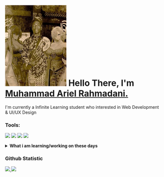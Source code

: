 
<h1 align="left">
    <img src="https://github.com/arielrahmadani/arielrahmadani/blob/main/speed%20jogja.jpg" width="200px"> Hello There, I'm <a href="https://github.com/arielrahmadani">Muhammad Ariel Rahmadani.</a> 
<h align="right">

</h1>
I'm currently a Infinite Learning student who interested in Web Development & UI/UX Design

### Tools:
<p>
    <img src="https://img.shields.io/badge/OS-Windows-blue?&logo=windows" />
    <img src="https://img.shields.io/badge/Code-javascript-ob?&logo=javascript" />
    <img src="https://img.shields.io/badge/Figma Studio-blue?&logo=Figma" />
    <img src="https://img.shields.io/badge/Text%20Editor-Visual%20Studio%20Code-blue?&logo=visual%20studio%20code&logoColor=blue" />
    </p>
<details>
 <summary><strong>What i am learning/working on these days</strong></summary>
    - 🔭 I’m currently a student in Infinite Learning batch 7 </br>
    - 🌱 I’m currently learning Web Development & UI/UX Design </br>
    - 👯 I’m looking to collaborate on Website Development & Design. </br>
    - 📫 How to reach me: <a href="mailto:arielmocker@gmail.com">Email me!</a>  </br>
    - ⚡ Fun fact: I love Anime, Webtoon and so on!! </br>
</details>


### Github Statistic
<p align="left">
<a href="https://github.com/arielrahmadani">
  <img height="180em" src="https://github-readme-stats-eight-theta.vercel.app/api?username=arielrahmadani&show_icons=true&theme=algolia&include_all_commits=true&count_private=true"/>
  <img height="180em" src="https://github-readme-stats-eight-theta.vercel.app/api/top-langs/?username=arielrahmadani&layout=compact&langs_count=8&theme=algolia"/>
</a>
</p>
